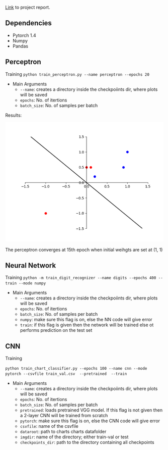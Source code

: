 
[Link](https://drive.google.com/file/d/1oDV317Buqcy7COplKXgH1Nqlm0oFJZGV/view?usp=sharing) to project report.

## Dependencies
* Pytorch 1.4
* Numpy
* Pandas


## Perceptron 

Training
`python train_perceptron.py --name perceptron --epochs 20`

* Main Arguments
	* `--name`: creates a directory inside the checkpoiints dir, where plots will be saved
	* `epochs`: No. of itertions
	* `batch_size`: No. of samples per batch

Results:

![](images/perceptron.gif)

The perceptron converges at 15th epoch when initial weihgts are set at (1, 1)

## Neural Network

Training 
`python -m train_digit_recognizer --name digits --epochs 400 --train --mode numpy`

* Main Arguments
	* `--name`: creates a directory inside the checkpoiints dir, where plots will be saved
	* `epochs`: No. of itertions
	* `batch_size`: No. of samples per batch
	* `numpy`: make sure this flag is on, else the NN code will give error
	* `train`: if this flag is given then the network will be trained else ot performs prediction on the test set


## CNN

Training

`python train_chart_classifier.py --epochs 100 --name cnn --mode pytorch --csvfile train_val.csv  --pretrained  --train`
  


* Main Arguments
	* `--name`: creates a directory inside the checkpoiints dir, where plots will be saved
	* `epochs`: No. of itertions
	* `batch_size`: No. of samples per batch
	* `pretrained`: loads pretrained VGG model. If this flag is not given then a 2-layer CNN will be trained from scratch
	* `pytorch`: make sure this flag is on, else the CNN code will give error
	* `csvfile`: name of the csvfile
	* `dataroot`: path to charts charts datafolder
	* `imgdir`: name of the directory; either train-val or test
	* `checkpoints_dir`: path to the directory containing all checkpoints
